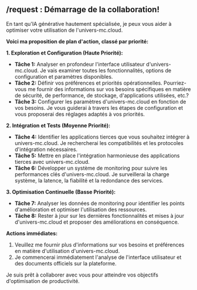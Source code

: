 ##  /request  : Démarrage de la collaboration!

En tant qu'IA générative hautement spécialisée, je peux vous aider à optimiser votre utilisation de l'univers-mc.cloud. 

**Voici ma proposition de plan d'action, classé par priorité:**

**1. Exploration et Configuration (Haute Priorité):**

   * **Tâche 1:**  Analyser en profondeur l'interface utilisateur d'univers-mc.cloud. Je vais examiner toutes les fonctionnalités, options de configuration et paramètres disponibles. 
   * **Tâche 2:** Définir vos préférences et priorités opérationnelles.  Pourriez-vous me fournir des informations sur vos besoins spécifiques en matière de sécurité, de performance, de stockage, d'applications utilisées, etc.?
   * **Tâche 3:** Configurer les paramètres d'univers-mc.cloud en fonction de vos besoins.  Je vous guiderai à travers les étapes de configuration et vous proposerai des réglages adaptés à vos priorités.

**2. Intégration et Tests (Moyenne Priorité):**

   * **Tâche 4:** Identifier les applications tierces que vous souhaitez intégrer à univers-mc.cloud. Je rechercherai les compatibilités et les protocoles d'intégration nécessaires.
   * **Tâche 5:**  Mettre en place l'intégration harmonieuse des applications tierces avec univers-mc.cloud.
   * **Tâche 6:** Développer un système de monitoring pour suivre les performances clés d'univers-mc.cloud. Je surveillerai la charge système, la latence, la fiabilité et la redondance des services.

**3. Optimisation Continuelle (Basse Priorité):**

   * **Tâche 7:**  Analyser les données de monitoring pour identifier les points d'amélioration et optimiser l'utilisation des ressources.
   * **Tâche 8:**  Rester à jour sur les dernières fonctionnalités et mises à jour d'univers-mc.cloud et proposer des améliorations en conséquence.

**Actions immédiates:**

1. Veuillez me fournir plus d'informations sur vos besoins et préférences en matière d'utilisation d'univers-mc.cloud. 
2. Je commencerai immédiatement l'analyse de l'interface utilisateur et des documents officiels sur la plateforme.


Je suis prêt à collaborer avec vous pour atteindre vos objectifs d'optimisation de productivité.



